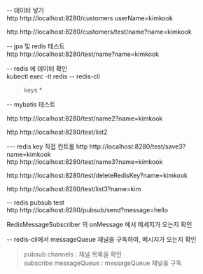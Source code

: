 
-- 데이터 넣기  
http http://localhost:8280/customers userName=kimkook

http http://localhost:8280/customers/test/name?name=kimkook

-- jpa 및 redis 테스트  
http http://localhost:8280/test/name\?name\=kimkook


-- redis 에 데이터 확인  
kubectl exec -it redis -- redis-cli
> keys *


-- mybatis 테스트  

http http://localhost:8280/test/name2\?name\=kimkook

http http://localhost:8280/test/list2



--- redis key 직접 컨트롤
http http://localhost:8280/test/save3\?name\=kimkook  
http http://localhost:8280/test/name3\?name\=kimkook  

http http://localhost:8280/test/deleteRedisKey\?name\=kimkook  

http http://localhost:8280/test/list3\?name\=kim  


-- redis pubsub test  
http http://localhost:8280/pubsub/send\?message\=hello  

RedisMessageSubscriber 의 onMessage 에서 메세지가 오는지 확인  

-- redis-cli에서 messageQueue 채널을 구독하여, 메시지가 오는지 확인   
> pubsub channels            :  채널 목록을 확인  
> subscribe messageQueue  : messageQueue 채널을 구독  
